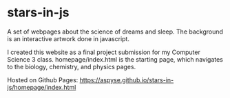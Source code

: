 # stars-in-js
A set of webpages about the science of dreams and sleep. The background is an interactive artwork done in javascript.

I created this website as a final project submission for my Computer Science 3 class. homepage/index.html is the starting page, which navigates to the biology, chemistry, and physics pages.

Hosted on Github Pages: https://aspyse.github.io/stars-in-js/homepage/index.html
